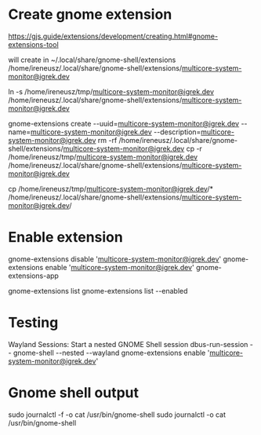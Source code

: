 # Create gnome extension
https://gjs.guide/extensions/development/creating.html#gnome-extensions-tool

will create in ~/.local/share/gnome-shell/extensions
/home/ireneusz/.local/share/gnome-shell/extensions/multicore-system-monitor@igrek.dev

ln -s /home/ireneusz/tmp/multicore-system-monitor@igrek.dev /home/ireneusz/.local/share/gnome-shell/extensions/multicore-system-monitor@igrek.dev

gnome-extensions create --uuid=multicore-system-monitor@igrek.dev --name=multicore-system-monitor@igrek.dev --description=multicore-system-monitor@igrek.dev
rm -rf /home/ireneusz/.local/share/gnome-shell/extensions/multicore-system-monitor@igrek.dev
cp -r /home/ireneusz/tmp/multicore-system-monitor@igrek.dev /home/ireneusz/.local/share/gnome-shell/extensions/multicore-system-monitor@igrek.dev

cp /home/ireneusz/tmp/multicore-system-monitor@igrek.dev/* /home/ireneusz/.local/share/gnome-shell/extensions/multicore-system-monitor@igrek.dev/

# Enable extension
gnome-extensions disable 'multicore-system-monitor@igrek.dev'
gnome-extensions enable 'multicore-system-monitor@igrek.dev'
gnome-extensions-app

gnome-extensions list
gnome-extensions list --enabled

# Testing
Wayland Sessions: Start a nested GNOME Shell session
dbus-run-session -- gnome-shell --nested --wayland
gnome-extensions enable 'multicore-system-monitor@igrek.dev'

# Gnome shell output
sudo journalctl -f -o cat /usr/bin/gnome-shell
sudo journalctl -o cat /usr/bin/gnome-shell
